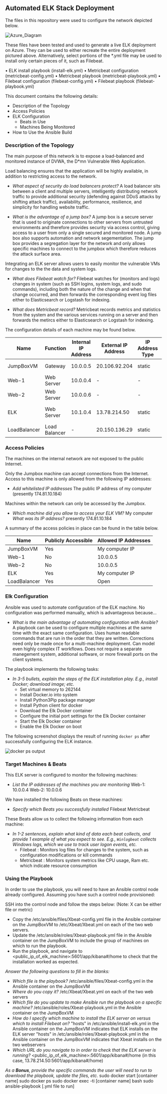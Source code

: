 ## Automated ELK Stack Deployment

The files in this repository were used to configure the network depicted below.

![Azure_Diagram](Images/NetworkSchematicDiagram.png)

These files have been tested and used to generate a live ELK deployment on Azure. They can be used to either recreate the entire deployment pictured above. Alternatively, select portions of the *.yml file may be used to install only certain pieces of it, such as Filebeat.

  • ELK install playbook (install-elk.yml)
  • Metricbeat configuration (metricbeat-config.yml)
  • Metricbeat playbook (metricbeat-playbook.yml)
  • Filebeat configuration (filebeat-config.yml)
  • Filebeat playbook (filebeat-playbook.yml)

This document contains the following details:
- Description of the Topology
- Access Policies
- ELK Configuration
  - Beats in Use
  - Machines Being Monitored
- How to Use the Ansible Build


### Description of the Topology

The main purpose of this network is to expose a load-balanced and monitored instance of DVWA, the D*mn Vulnerable Web Application.

Load balancing ensures that the application will be highly available, in addition to restricting access to the network.
- _What aspect of security do load balancers protect?_ 
  A load balancer sits between a client and multiple servers, intelligently distributing network traffic to provide additional security 
  (defending against DDoS attacks by shifting attack traffic), availability, performance, resilience, and simplicity for handling 
  website traffic.  
  
- _What is the advantage of a jump box?_
  A jump box is a secure server that is used to originate connections to other servers from untrusted environments and therefore 
  provides security via access control, giving access to a user from only a single secured and monitored node.  A jump box also 
  supports automation and network segementation.  The jump box provides a segregation layer for the network and only allows specific
  machines to connect to the jumpbox which therefore reduces the attack surface area.

Integrating an ELK server allows users to easily monitor the vulnerable VMs for changes to the the data and system logs.
- _What does Filebeat watch for?_
  Filebeat watches for (monitors and logs) changes in system (such as SSH logins, system logs, and sudo commands), including both the
  nature of the change and when that change occurred, and then forwards the corresponding event log files either to Elasticsearch or 
  Logstash for indexing.
  
- _What does Metricbeat record?_
  Metricbeat records metrics and statistics from the system and the various services running on a server and then forwards the metircs 
  either to Elasticsearch or Logstash for indexing.
  

The configuration details of each machine may be found below.

| Name         | Function      | Internal IP Address | External IP Address | IP Address Type | Operating System | Service                       |
|--------------|---------------|---------------------|---------------------|-----------------|------------------|-------------------------------|
| JumpBoxVM    | Gateway       | 10.0.0.5            | 20.106.92.204       | static          | Linux (Ubuntu)   | Jump Box                      |
| Web-1        | Web Server    | 10.0.0.4            | -                   | -               | Linux (Ubuntu)   | DVWA                          |
| Web-2        | Web Server    | 10.0.0.6            | -                   | -               | Linux (Ubuntu)   | DVWA                          |
| ELK          | Web Server    | 10.1.0.4            | 13.78.214.50        | static          | Linux (Ubuntu)   | ELK log and metric monitoring |
| LoadBalancer | Load Balancer | -                   | 20.150.136.29       | static          | -                | Load Balancer                 |

### Access Policies

The machines on the internal network are not exposed to the public Internet. 

Only the Jumpbox machine can accept connections from the Internet. Access to this machine is only allowed from the following IP addresses:
- _Add whitelisted IP addresses_
  The public IP address of my computer (presently 174.81.10.184)

Machines within the network can only be accessed by the Jumpbox.
- _Which machine did you allow to access your ELK VM?_
  My computer 
  _What was its IP address?_
  presently 174.81.10.184

A summary of the access policies in place can be found in the table below.

| Name         | Publicly Accessible | Allowed IP Addresses |
|--------------|---------------------|----------------------|
| JumpBoxVM    | Yes                 | My computer IP       |
| Web-1        | No                  | 10.0.0.5             |
| Web-2        | No                  | 10.0.0.5             |
| ELK          | Yes                 | My computer IP       |
| LoadBalancer | Yes                 | Open                 |


### Elk Configuration

Ansible was used to automate configuration of the ELK machine. No configuration was performed manually, which is advantageous because...
- _What is the main advantage of automating configuration with Ansible?_
  A playbook can be used to configure multiple machines at the same time with the exact same configuration. 
  Uses human readable commands that are run in the order that they are written.
  Corrections need only be made once for a multi-machine deployment.
  Can model even highly complex IT workflows.
  Does not require a separate manegement system, additional software, or more firewall ports on the client systems.
  

The playbook implements the following tasks:
- _In 3-5 bullets, explain the steps of the ELK installation play. E.g., install Docker; download image; etc._
  - Set virtual memory to 262144
  - Install Docker.io into system
  - Install Python3Pip package manager
  - Install Python client for docker
  - Download the Elk Docker container
  - Configure the initial port settings for the Elk Docker container
  - Start the Elk Docker container
  - Enable the Elk Docker on boot
  

The following screenshot displays the result of running `docker ps` after successfully configuring the ELK instance.

![docker ps output](Images/docker_ps_output.png)

### Target Machines & Beats
This ELK server is configured to monitor the following machines:
- _List the IP addresses of the machines you are monitoring_
  Web-1: 10.0.0.4
  Web-2: 10.0.0.6

We have installed the following Beats on these machines:
- _Specify which Beats you successfully installed_
  Filebeat
  Metricbeat

These Beats allow us to collect the following information from each machine:
- _In 1-2 sentences, explain what kind of data each beat collects, and provide 1 example of what you expect to see. E.g., `Winlogbeat` collects Windows logs, which we use to track user logon events, etc._
  - Filebeat : Monitors log files for changes to the system, such as configuration modifications or kill commands
  - Metricbeat : Monitors system metrics like CPU usage, Ram etc. which indicate resource consumption
  

### Using the Playbook
In order to use the playbook, you will need to have an Ansible control node already configured. Assuming you have such a control node provisioned: 

SSH into the control node and follow the steps below: (Note:  X can be either file or metric)
- Copy the /etc/ansible/files/Xbeat-config.yml file in the Ansible container on the JumpBoxVM to /etc/Xbeat/Xbeat.yml on each of the two web servers.
- Update the /etc/ansible/roles/Xbeat-playbook.yml file in the Ansible container on the JumpBoxVM to include the group of machines on which to run the playbook.
- Run the playbook, and navigate to <public_ip_of_elk_machine>:5601/app/kibana#/home to check that the installation worked as expected.

_Answer the following questions to fill in the blanks:_
- _Which file is the playbook?_ 
  /etc/ansible/files/Xbeat-config.yml in the Ansible container on the JumpBoxVM
- _Where do you copy it?_
  /etc/Xbeat/Xbeat.yml on each of the two web servers  
- _Which file do you update to make Ansible run the playbook on a specific machine?_
  /etc/ansible/roles/Xbeat-playbook.yml in the Ansible container on the JumpBoxVM
- _How do I specify which machine to install the ELK server on versus which to install Filebeat on?_
  "hosts" in /etc/ansible/install-elk.yml in the Ansible container on the JumpBoxVM indicates that ELK installs on the ELK server
  "hosts" in /etc/ansible/roles/Xbeat-playbook.yml in the Ansible container on the JumpBoxVM indicates that Xbeat installs on the two webservers
- _Which URL do you navigate to in order to check that the ELK server is running?_
  <public_ip_of_elk_machine>:5601/app/kibana#/home (in this case, 13.78.214.50:5601/app/kibana#/home)

_As a **Bonus**, provide the specific commands the user will need to run to download the playbook, update the files, etc._
  sudo docker start [container name]
  sudo docker ps
  sudo docker exec -ti [container name] bash
  sudo ansible-playbook [.yml file to run] 
  
